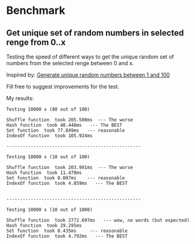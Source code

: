 # Benchmark
## Get unique set of random numbers in selected renge from 0..x

Testing the speed of different ways to get the unique random set of numbers from the selected renge between 0 and x.

Inspired by: [Generate unique random numbers between 1 and 100](https://stackoverflow.com/questions/2380019/generate-unique-random-numbers-between-1-and-100)

Fill free to suggest improvements for the test.

My results:

```
Testing 10000 x (80 out of 100)

Shuffle function  took 205.500ms  --- The worse
Hash function  took 48.448ms   --- The BEST
Set function  took 77.849ms   --- reasonable
IndexOf function  took 105.924ms

--------------------------------------------------

Testing 10000 x (10 out of 100)

Shuffle function  took 203.991ms  --- The worse
Hash function  took 11.478ms
Set function  took 8.007ms    --- reasonable
IndexOf function  took 4.859ms   --- The BEST


--------------------------------------------------

Testing 10000 x (10 out of 1000)

Shuffle function  took 2772.697ms   --- wow, no words (but expected)
Hash function  took 29.295ms
Set function  took 8.435ms     --- reasonable
IndexOf function  took 4.792ms   --- The BEST


```


